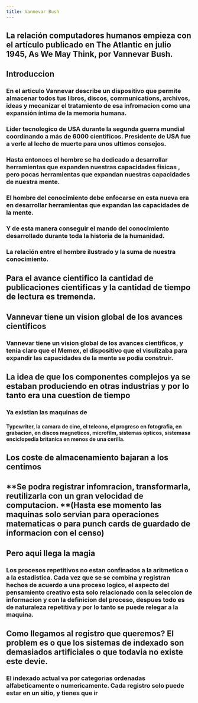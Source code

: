 ```yaml
---
title: Vannevar Bush
---
```


## La relación computadores humanos empieza con el artículo publicado en The Atlantic en julio 1945, As We May Think, por Vannevar Bush.
## **Introduccion**
### En el articulo Vannevar describe un dispositivo que permite almacenar todos tus libros, discos, communications, archivos, ideas y mecanizar el tratamiento de esa infromacion como una expansión íntima de la memoria humana.
### Lider tecnologico de USA durante la segunda guerra mundial coordinando a más de 6000 cientificos.  Presidente de USA fue a verle al lecho de muerte para unos ultimos consejos.
### Hasta entonces el hombre se ha dedicado a desarrollar herramientas que expanden nuestras capacidades fisicas , pero pocas herramientas que expandan nuestras capacidades de nuestra mente.
### El hombre del conocimiento debe enfocarse en esta nueva era en desarrollar herramientas que expandan las capacidades de la mente.
### Y de esta manera conseguir el mando del conocimiento desarrollado durante toda la historia de la humanidad.
### La relación entre el hombre ilustrado y la suma de nuestra conocimiento.
## **Para el avance cientifico la cantidad de publicaciones cientificas y la cantidad de tiempo de lectura es tremenda.**
## **Vannevar tiene un vision global de los avances cientificos**
### Vannevar tiene un vision global de los avances cientificos, y tenia claro que el Memex, el dispositivo que el visulizaba para expandir las capacidades de la mente se podia construir.
## **La idea de que los componentes complejos ya se estaban produciendo en otras industrias y por lo tanto era una cuestion de tiempo**
### Ya existian las maquinas de
#### Typewriter, la camara de cine, el teleono, el progreso en fotografia, en grabacion, en discos magneticos, microfilm, sistemas opticos, sistemasa enciclopedia britanica en menos de una cerilla.
## **Los coste de almacenamiento bajaran a los centimos**
## **Se podra registrar infomracion, transformarla, reutilizarla con un gran velocidad de computacion. **(Hasta ese momento las maquinas solo servian para operaciones matematicas o para punch cards de guardado de informacion con el censo)
## Pero aqui llega la magia
### Los procesos repetitivos no estan confinados a la aritmetica o a la estadistica. Cada vez que se se combina y registran hechos de acuerdo a una proceso logico, el aspecto del pensamiento creativo esta solo relacionado con la seleccion de informacion y con la definicion del proceso, despues todo es de naturaleza repetitiva y por lo tanto se puede relegar a la maquina.
## Como llegamos al registro que queremos? El problem es o que los sistemas de indexado son demasiados artificiales o que todavia no existe este devie.
### El indexado actual va por categorias ordenadas alfabeticamente o numericamente. Cada registro solo puede estar en un sitio, y tienes que ir
